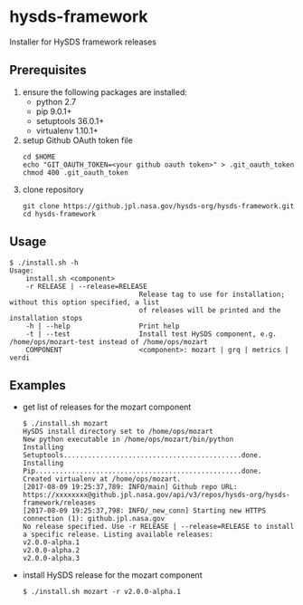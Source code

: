 # hysds-framework
Installer for HySDS framework releases

## Prerequisites
1. ensure the following packages are installed:
   - python 2.7
   - pip 9.0.1+
   - setuptools 36.0.1+
   - virtualenv 1.10.1+
2. setup Github OAuth token file
   ```
   cd $HOME
   echo "GIT_OAUTH_TOKEN=<your github oauth token>" > .git_oauth_token
   chmod 400 .git_oauth_token
   ```
3. clone repository
   ```
   git clone https://github.jpl.nasa.gov/hysds-org/hysds-framework.git
   cd hysds-framework
   ```

## Usage
```
$ ./install.sh -h
Usage:
    install.sh <component>
    -r RELEASE | --release=RELEASE
                                Release tag to use for installation; without this option specified, a list
                                of releases will be printed and the installation stops
    -h | --help                 Print help
    -t | --test                 Install test HySDS component, e.g. /home/ops/mozart-test instead of /home/ops/mozart
    COMPONENT                   <component>: mozart | grq | metrics | verdi
```

## Examples
- get list of releases for the mozart component
  ```
  $ ./install.sh mozart
  HySDS install directory set to /home/ops/mozart
  New python executable in /home/ops/mozart/bin/python
  Installing Setuptools............................................done.
  Installing Pip...................................................done.
  Created virtualenv at /home/ops/mozart.
  [2017-08-09 19:25:37,789: INFO/main] Github repo URL: https://xxxxxxxx@github.jpl.nasa.gov/api/v3/repos/hysds-org/hysds-framework/releases
  [2017-08-09 19:25:37,798: INFO/_new_conn] Starting new HTTPS connection (1): github.jpl.nasa.gov
  No release specified. Use -r RELEASE | --release=RELEASE to install a specific release. Listing available releases:
  v2.0.0-alpha.1
  v2.0.0-alpha.2
  v2.0.0-alpha.3
  ```
- install HySDS release for the mozart component
  ```
  $ ./install.sh mozart -r v2.0.0-alpha.1
  ```
